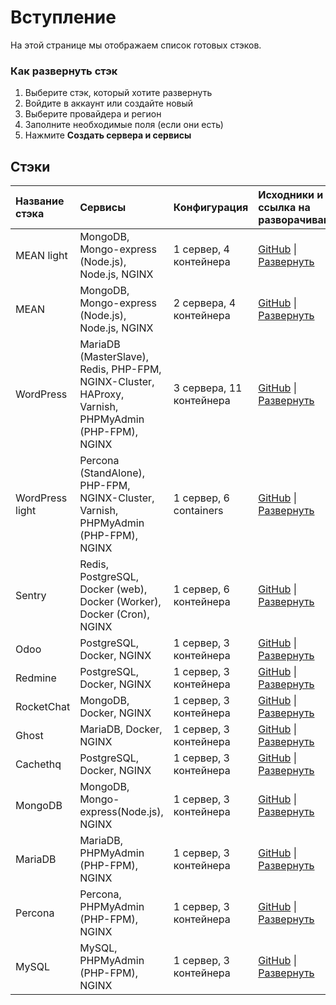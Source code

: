 # Вступление

На этой странице мы отображаем список готовых стэков.

### Как развернуть стэк

1. Выберите стэк, который хотите развернуть
2. Войдите в аккаунт или создайте новый
3. Выберите провайдера и регион
4. Заполните необходимые поля (если они есть)
5. Нажмите **Создать сервера и сервисы**

## Стэки

| Название стэка     |  Сервисы  | Конфигурация | Исходники и ссылка на разворачивание |
| :-------------     | :-------------  | :-------------  |:------------- |
| MEAN light | MongoDB, Mongo-express (Node.js), Node.js, NGINX    | 1 сервер, 4 контейнера  | [GitHub](https://github.com/d2cio/mean-light-stack) \| [Развернуть](https://panel.d2c.io/?import=https://github.com/d2cio/mean-light-stack/archive/master.zip)
| MEAN  | MongoDB, Mongo-express (Node.js), Node.js, NGINX    | 2 сервера, 4 контейнера  | [GitHub](https://github.com/d2cio/mean-stack) \| [Развернуть](https://panel.d2c.io/?import=https://github.com/d2cio/mean-stack/archive/master.zip)
| WordPress | MariaDB (MasterSlave), Redis, PHP-FPM, NGINX-Cluster, HAProxy, Varnish, PHPMyAdmin (PHP-FPM), NGINX   |  3 сервера, 11 контейнера |  [GitHub](https://github.com/d2cio/wordpress-scalable-stack) \| [Развернуть](https://panel.d2c.io/?import=https://github.com/d2cio/wordpress-scalable-stack/archive/master.zip)
| WordPress light | Percona (StandAlone), PHP-FPM, NGINX-Cluster, Varnish, PHPMyAdmin (PHP-FPM), NGINX   |  1 сервер, 6 containers |  [GitHub](https://github.com/d2cio/wordpress-scalable-light-stack) \| [Развернуть](https://panel.d2c.io/?import=https://github.com/d2cio/wordpress-scalable-light-stack/archive/master.zip)
| Sentry     | Redis, PostgreSQL, Docker (web), Docker (Worker), Docker (Cron), NGINX | 1 сервер, 6 контейнера | [GitHub](https://github.com/d2cio/sentry-stack) \| [Развернуть](https://panel.d2c.io/?import=https://github.com/d2cio/sentry-stack/archive/master.zip)
| Odoo     | PostgreSQL, Docker, NGINX  |  1 сервер, 3 контейнера | [GitHub](https://github.com/d2cio/odoo-stack) \| [Развернуть](https://panel.d2c.io/?import=https://github.com/d2cio/odoo-stack/archive/master.zip)
| Redmine     | PostgreSQL, Docker, NGINX  |  1 сервер, 3 контейнера | [GitHub](https://github.com/d2cio/redmine-stack) \| [Развернуть](https://panel.d2c.io/?import=https://github.com/d2cio/redmine-stack/archive/master.zip)
| RocketChat     | MongoDB, Docker, NGINX  |  1 сервер, 3 контейнера | [GitHub](https://github.com/d2cio/rocketchat-stack) \| [Развернуть](https://panel.d2c.io/?import=https://github.com/d2cio/rocketchat-stack/archive/master.zip)
| Ghost      | MariaDB, Docker, NGINX  |  1 сервер, 3 контейнера | [GitHub](https://github.com/d2cio/ghost-stack) \| [Развернуть](https://panel.d2c.io/?import=https://github.com/d2cio/ghost-stack/archive/master.zip)
| Cachethq   | PostgreSQL, Docker, NGINX  |  1 сервер, 3 контейнера | [GitHub](https://github.com/d2cio/cachethq-stack) \| [Развернуть](https://panel.d2c.io/?import=https://github.com/d2cio/cachethq-stack/archive/master.zip)
| MongoDB   | MongoDB, Mongo-express(Node.js), NGINX  |  1 сервер, 3 контейнера | [GitHub](https://github.com/d2cio/mongodb-stack) \| [Развернуть](https://panel.d2c.io/?import=https://github.com/d2cio/mongodb-stack/archive/master.zip)
| MariaDB   | MariaDB, PHPMyAdmin (PHP-FPM), NGINX  |  1 сервер, 3 контейнера | [GitHub](https://github.com/d2cio/mariadb-stack) \| [Развернуть](https://panel.d2c.io/?import=https://github.com/d2cio/mariadb-stack/archive/master.zip)
| Percona   | Percona, PHPMyAdmin (PHP-FPM), NGINX  |  1 сервер, 3 контейнера | [GitHub](https://github.com/d2cio/percona-stack) \| [Развернуть](https://panel.d2c.io/?import=https://github.com/d2cio/percona-stack/archive/master.zip)
| MySQL   | MySQL, PHPMyAdmin (PHP-FPM), NGINX  |  1 сервер, 3 контейнера | [GitHub](https://github.com/d2cio/mysql-stack) \| [Развернуть](https://panel.d2c.io/?import=https://github.com/d2cio/mysql-stack/archive/master.zip)
